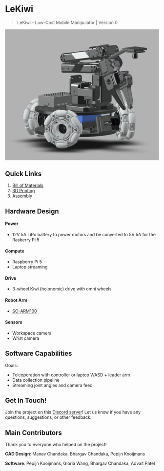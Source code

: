 # LeKiwi
> LeKiwi - Low-Cost Mobile Manipulator | Version 0

![LeKiwi](./media/lekiwi_cad_v2.png)

## Quick Links
1. [Bill of Materials](BOM.md)
2. [3D Printing](3DPrinting.md)
3. [Assembly](Assembly.md)

## Hardware Design
#### Power
- 12V 5A LiPo battery to power motors and be converted to 5V 5A for the Rasberry Pi 5

#### Compute
- Raspberry Pi 5
- Laptop streaming

#### Drive
- 3-wheel Kiwi (holonomic) drive with omni wheels

#### Robot Arm
- [SO-ARM100](https://github.com/TheRobotStudio/SO-ARM100)

#### Sensors
- Workspace camera
- Wrist camera

## Software Capabilities
Goals:
- Teleoperation with controller or laptop WASD + leader arm
- Data collection pipeline
- Streaming joint angles and camera feed

## Get In Touch!

Join the project on this [Discord server](https://discord.com/channels/1216765309076115607/1318390825528332371)! Let us know if you have any questions, suggestions, or other feedback.

## Main Contributors
Thank you to everyone who helped on the project!

**CAD Design**: Manav Chandaka, Bhargav Chandaka, Pepijn Kooijmans

**Software**: Pepijn Kooijmans, Gloria Wang, Bhargav Chandaka, Advait Patel